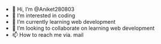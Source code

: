 - 👋 Hi, I’m @Aniket280803
- 👀 I’m interested in coding
- 🌱 I’m currently learning web development 
- 💞️ I’m looking to collaborate on learning web development 
- 📫 How to reach me via. mail 

<!---
Aniket280803/Aniket280803 is a ✨ special ✨ repository because its `README.md` (this file) appears on your GitHub profile.
You can click the Preview link to take a look at your changes.
--->
